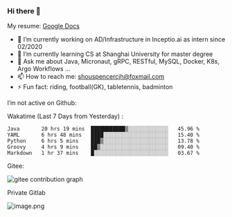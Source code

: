 ### Hi there 👋

My resume: [Google Docs](https://docs.google.com/document/d/1o7iQKDF-_HZUHg6cGiCSl6txrcuQ2tbQttHFFAUeRhc/edit?usp=sharing)

- 🔭 I’m currently working on AD/Infrastructure in Inceptio.ai as intern since 02/2020
- 🌱 I’m currently learning CS at Shanghai University for master degree
- 💬 Ask me about Java, Micronaut, gRPC, RESTful, MySQL, Docker, K8s, Argo Workflows ...
- 📫 How to reach me: shouspencercjh@foxmail.com
- ⚡ Fun fact: riding, football(GK), tabletennis, badminton

I’m not active on Github:

Wakatime (Last 7 Days from Yesterday) :

<!--START_SECTION:waka-->
```text
Java       20 hrs 19 mins  ███████████▒░░░░░░░░░░░░░   45.96 % 
YAML       6 hrs 48 mins   ████░░░░░░░░░░░░░░░░░░░░░   15.40 % 
Python     6 hrs 5 mins    ███▒░░░░░░░░░░░░░░░░░░░░░   13.78 % 
Groovy     4 hrs 9 mins    ██▒░░░░░░░░░░░░░░░░░░░░░░   09.40 % 
Markdown   1 hr 37 mins    █░░░░░░░░░░░░░░░░░░░░░░░░   03.67 % 
```
<!--END_SECTION:waka-->

Gitee:

![gitee contribution graph](https://i.loli.net/2020/08/04/gGf4lVtUxZ1nsae.png)

Private Gitlab

![image.png](https://i.loli.net/2020/08/28/iX5uhVyczxaG2Bn.png)
